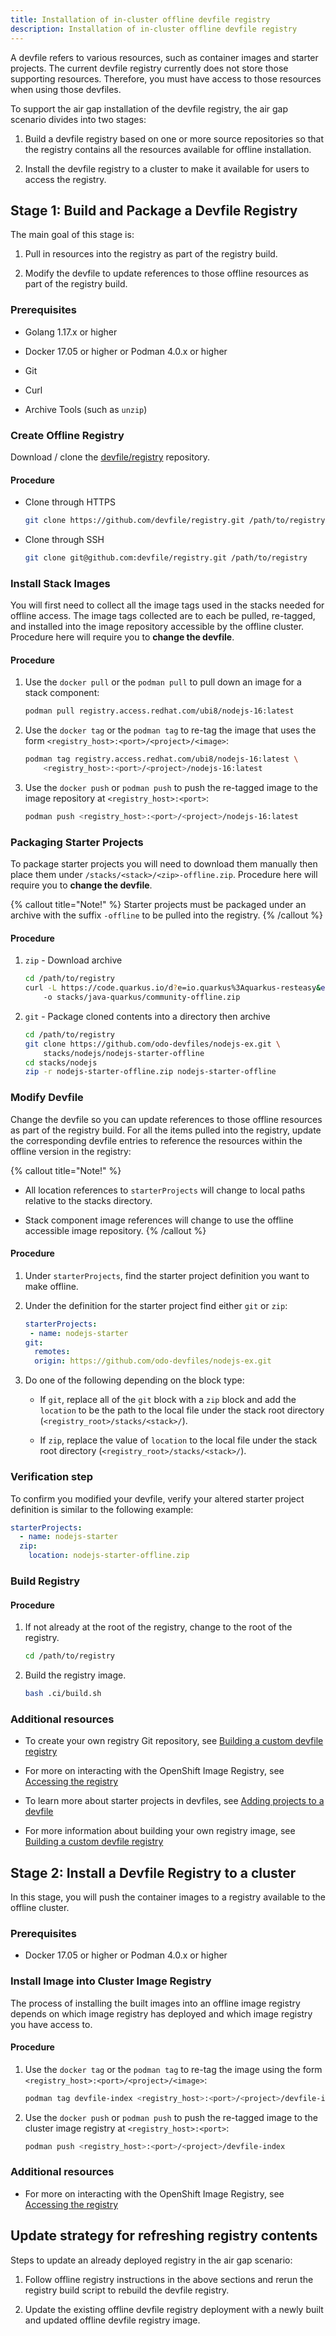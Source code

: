 ```yaml
---
title: Installation of in-cluster offline devfile registry
description: Installation of in-cluster offline devfile registry
---
```


A devfile refers to various resources, such as container images and
starter projects. The current devfile registry currently does not store
those supporting resources. Therefore, you must have access to those
resources when using those devfiles.

To support the air gap installation of the devfile registry, the air gap
scenario divides into two stages:

1. Build a devfile registry based on one or more source repositories so
    that the registry contains all the resources available for offline
    installation.

2. Install the devfile registry to a cluster to make it available for
    users to access the registry.

## Stage 1: Build and Package a Devfile Registry

The main goal of this stage is:

1. Pull in resources into the registry as part of the registry build.

2. Modify the devfile to update references to those offline resources
    as part of the registry build.

### Prerequisites

- Golang 1.17.x or higher

- Docker 17.05 or higher or Podman 4.0.x or higher

- Git

- Curl

- Archive Tools (such as `unzip`)

### Create Offline Registry

Download / clone the
[devfile/registry](https://github.com/devfile/registry) repository.

#### Procedure

- Clone through HTTPS

    ```bash
    git clone https://github.com/devfile/registry.git /path/to/registry
    ```

- Clone through SSH

    ```bash
    git clone git@github.com:devfile/registry.git /path/to/registry
    ```

### Install Stack Images

You will first need to collect all the image tags used in the stacks
needed for offline access. The image tags collected are to each be
pulled, re-tagged, and installed into the image repository accessible by
the offline cluster. Procedure here will require you to **change the
devfile**.

#### Procedure

1. Use the `docker pull` or the `podman pull` to pull down an image for
    a stack component:

    ```bash
    podman pull registry.access.redhat.com/ubi8/nodejs-16:latest
    ```

2. Use the `docker tag` or the `podman tag` to re-tag the image that
    uses the form `<registry_host>:<port>/<project>/<image>`:

    ```bash
    podman tag registry.access.redhat.com/ubi8/nodejs-16:latest \
        <registry_host>:<port>/<project>/nodejs-16:latest
    ```

3. Use the `docker push` or `podman push` to push the re-tagged image
    to the image repository at `<registry_host>:<port>`:

    ```bash
    podman push <registry_host>:<port>/<project>/nodejs-16:latest
    ```

### Packaging Starter Projects

To package starter projects you will need to download them manually then
place them under `/stacks/<stack>/<zip>-offline.zip`. Procedure here
will require you to **change the devfile**.

{% callout title="Note!" %}
Starter projects must be packaged under an archive with the
suffix `-offline` to be pulled into the registry.
{% /callout %}

#### Procedure

1. `zip` - Download archive

    ```bash {% title="Example" %}
    cd /path/to/registry
    curl -L https://code.quarkus.io/d?e=io.quarkus%3Aquarkus-resteasy&e=io.quarkus%3Aquarkus-micrometer&e=io.quarkus%3Aquarkus-smallrye-health&e=io.quarkus%3Aquarkus-openshift&cn=devfile \
        -o stacks/java-quarkus/community-offline.zip
    ```

2. `git` - Package cloned contents into a directory then archive

    ```bash {% title="Example" %}
    cd /path/to/registry
    git clone https://github.com/odo-devfiles/nodejs-ex.git \
        stacks/nodejs/nodejs-starter-offline
    cd stacks/nodejs
    zip -r nodejs-starter-offline.zip nodejs-starter-offline
    ```

### Modify Devfile

Change the devfile so you can update references to those offline
resources as part of the registry build. For all the items pulled into
the registry, update the corresponding devfile entries to reference the
resources within the offline version in the registry:

{% callout title="Note!" %}
- All location references to `starterProjects` will change to local
    paths relative to the stacks directory.

- Stack component image references will change to use the offline
    accessible image repository.
{% /callout %}

#### Procedure

1. Under `starterProjects`, find the starter project definition you
    want to make offline.

2. Under the definition for the starter project find either `git` or
    `zip`:

    ```yaml {% title="Before: Starter Project" filename="devfile.yaml" %}
    starterProjects:
     - name: nodejs-starter
    git:
      remotes:
      origin: https://github.com/odo-devfiles/nodejs-ex.git
    ```

3. Do one of the following depending on the block type:

    - If `git`, replace all of the `git` block with a `zip` block and
      add the `location` to be the path to the local file under the
      stack root directory (`<registry_root>/stacks/<stack>/`).

    - If `zip`, replace the value of `location` to the local file
      under the stack root directory
      (`<registry_root>/stacks/<stack>/`).

### Verification step

To confirm you modified your devfile, verify your altered starter
project definition is similar to the following example:

```yaml {% title="After: Starter Project" filename="devfile.yaml" %}
starterProjects:
  - name: nodejs-starter
  zip:
    location: nodejs-starter-offline.zip
```

### Build Registry

#### Procedure

1. If not already at the root of the registry, change to the root of
    the registry.

    ```bash
    cd /path/to/registry
    ```

2. Build the registry image.

    ```bash
    bash .ci/build.sh
    ```

### Additional resources

- To create your own registry Git repository, see [Building a custom
  devfile registry](/docs/2.2.0-alpha/building-a-custom-devfile-registry)

- For more on interacting with the OpenShift Image Registry, see
  [Accessing the
  registry](https://docs.openshift.com/container-platform/4.10/registry/accessing-the-registry.html)

- To learn more about starter projects in devfiles, see [Adding
  projects to a devfile](/docs/2.2.0-alpha/adding-projects)

- For more information about building your own registry image, see
  [Building a custom devfile
  registry](/docs/2.2.0-alpha/building-a-custom-devfile-registry)

## Stage 2: Install a Devfile Registry to a cluster

In this stage, you will push the container images to a registry
available to the offline cluster.

### Prerequisites

- Docker 17.05 or higher or Podman 4.0.x or higher

### Install Image into Cluster Image Registry

The process of installing the built images into an offline image
registry depends on which image registry has deployed and which image
registry you have access to.

#### Procedure

1. Use the `docker tag` or the `podman tag` to re-tag the image using
    the form `<registry_host>:<port>/<project>/<image>`:

    ```bash
    podman tag devfile-index <registry_host>:<port>/<project>/devfile-index
    ```

2. Use the `docker push` or `podman push` to push the re-tagged image
    to the cluster image registry at `<registry_host>:<port>`:

    ```bash
    podman push <registry_host>:<port>/<project>/devfile-index
    ```

### Additional resources

- For more on interacting with the OpenShift Image Registry, see
  [Accessing the
  registry](https://docs.openshift.com/container-platform/4.10/registry/accessing-the-registry.html)

## Update strategy for refreshing registry contents

Steps to update an already deployed registry in the air gap scenario:

1. Follow offline registry instructions in the above sections and rerun
    the registry build script to rebuild the devfile registry.

2. Update the existing offline devfile registry deployment with a newly
    built and updated offline devfile registry image.
